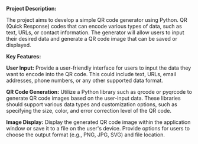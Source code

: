 **Project Description:**

The project aims to develop a simple QR code generator using Python. QR (Quick Response) codes that can encode various types of data, such as text, URLs, or contact information. 
The generator will allow users to input their desired data and generate a QR code image that can be saved or displayed.

**Key Features:**

**User Input:** Provide a user-friendly interface for users to input the data they want to encode into the QR code. This could include text, URLs, email addresses,
phone numbers, or any other supported data format.

**QR Code Generation:** Utilize a Python library such as qrcode or pyqrcode to generate QR code images based on the user-input data. These libraries should support 
various data types and customization options, such as specifying the size, color, and error correction level of the QR code.

**Image Display:** Display the generated QR code image within the application window or save it to a file on the user's device.
Provide options for users to choose the output format (e.g., PNG, JPG, SVG) and file location.
